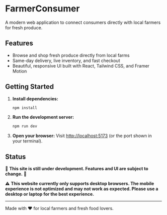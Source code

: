 # FarmerConsumer

A modern web application to connect consumers directly with local farmers for fresh produce.

## Features

- Browse and shop fresh produce directly from local farms
- Same-day delivery, live inventory, and fast checkout
- Beautiful, responsive UI built with React, Tailwind CSS, and Framer Motion

## Getting Started

1. **Install dependencies:**
   ```bash
   npm install
   ```

2. **Run the development server:**
   ```bash
   npm run dev
   ```

3. **Open your browser:**
   Visit [http://localhost:5173](http://localhost:5173) (or the port shown in your terminal).

## Status

🚧 **This site is still under development. Features and UI are subject to change.** 🚧

⚠️ **This website currently only supports desktop browsers. The mobile experience is not optimized and may not work as expected. Please use a desktop or laptop for the best experience.**

---

Made with ❤️ for local farmers and fresh food lovers.


